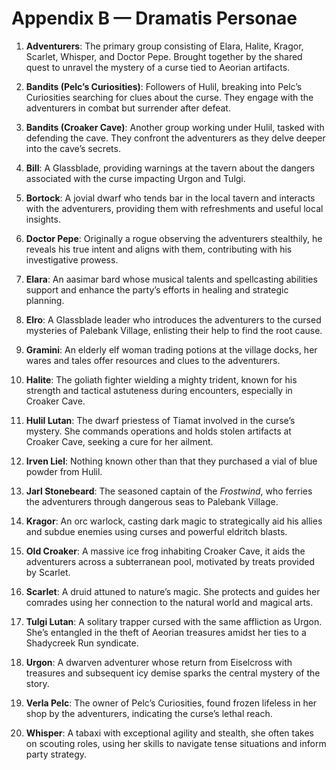 # Appendix B — Dramatis Personae

1. **Adventurers**: The primary group consisting of Elara, Halite, Kragor, Scarlet, Whisper, and Doctor Pepe. Brought together by the shared quest to unravel the mystery of a curse tied to Aeorian artifacts.

2. **Bandits (Pelc’s Curiosities)**: Followers of Hulil, breaking into Pelc’s Curiosities searching for clues about the curse. They engage with the adventurers in combat but surrender after defeat.

3. **Bandits (Croaker Cave)**: Another group working under Hulil, tasked with defending the cave. They confront the adventurers as they delve deeper into the cave’s secrets.

4. **Bill**: A Glassblade, providing warnings at the tavern about the dangers associated with the curse impacting Urgon and Tulgi.

5. **Bortock**: A jovial dwarf who tends bar in the local tavern and interacts with the adventurers, providing them with refreshments and useful local insights.

6. **Doctor Pepe**: Originally a rogue observing the adventurers stealthily, he reveals his true intent and aligns with them, contributing with his investigative prowess.

7. **Elara**: An aasimar bard whose musical talents and spellcasting abilities support and enhance the party’s efforts in healing and strategic planning.

8. **Elro**: A Glassblade leader who introduces the adventurers to the cursed mysteries of Palebank Village, enlisting their help to find the root cause.

9. **Gramini**: An elderly elf woman trading potions at the village docks, her wares and tales offer resources and clues to the adventurers.

10. **Halite**: The goliath fighter wielding a mighty trident, known for his strength and tactical astuteness during encounters, especially in Croaker Cave.

11. **Hulil Lutan**: The dwarf priestess of Tiamat involved in the curse’s mystery. She commands operations and holds stolen artifacts at Croaker Cave, seeking a cure for her ailment.

12. **Irven Liel**: Nothing known other than that they purchased a vial of blue powder from Hulil.

13. **Jarl Stonebeard**: The seasoned captain of the *Frostwind*, who ferries the adventurers through dangerous seas to Palebank Village.

14. **Kragor**: An orc warlock, casting dark magic to strategically aid his allies and subdue enemies using curses and powerful eldritch blasts.

15. **Old Croaker**: A massive ice frog inhabiting Croaker Cave, it aids the adventurers across a subterranean pool, motivated by treats provided by Scarlet.

16. **Scarlet**: A druid attuned to nature’s magic. She protects and guides her comrades using her connection to the natural world and magical arts.

17. **Tulgi Lutan**: A solitary trapper cursed with the same affliction as Urgon. She’s entangled in the theft of Aeorian treasures amidst her ties to a Shadycreek Run syndicate.

18. **Urgon**: A dwarven adventurer whose return from Eiselcross with treasures and subsequent icy demise sparks the central mystery of the story.

19. **Verla Pelc**: The owner of Pelc’s Curiosities, found frozen lifeless in her shop by the adventurers, indicating the curse’s lethal reach.

20. **Whisper**: A tabaxi with exceptional agility and stealth, she often takes on scouting roles, using her skills to navigate tense situations and inform party strategy.
